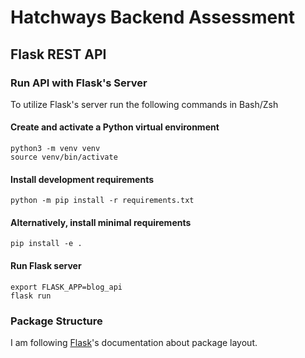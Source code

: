 # Hatchways Backend Assessment

## Flask REST API

### Run API with Flask's Server

To utilize Flask's server run the following commands in Bash/Zsh

#### Create and activate a Python virtual environment

```console
python3 -m venv venv
source venv/bin/activate
```

#### Install development requirements

```console
python -m pip install -r requirements.txt
```

#### Alternatively, install minimal requirements

```console
pip install -e .
```

#### Run Flask server

```console
export FLASK_APP=blog_api
flask run
```

### Package Structure

I am following [Flask](https://flask.palletsprojects.com/en/2.0.x/tutorial/layout/)'s documentation about package layout.
